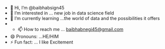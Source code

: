 - 👋 Hi, I’m @baibhabsign45
- 👀 I’m interested in ... new job in data science field
- 🌱 I’m currently learning ...the world of data and the possibilities it offers
- - 📫 How to reach me ... baibhabnegi45@gmail.com 
- 😄 Pronouns: ...HE/HIM
- ⚡ Fun fact: ... I like Excitement
  


<!---
baibhabsign45/baibhabsign45 is a ✨ special ✨ repository because its `README.md` (this file) appears on your GitHub profile.
You can click the Preview link to take a look at your changes.
--->
